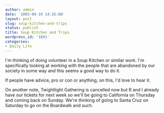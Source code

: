 ```yaml
---
author: admin
date: '2003-09-19 14:35:00'
layout: post
slug: soup-kitchen-and-trips
status: publish
title: Soup Kitchen and Trips
wordpress_id: '1891'
categories:
- Daily Life
---
```

I&apos;m thinking of doing volunteer in a Soup Kitchen or similar work. I&apos;m specifically looking at working with the people that are abandoned by our society in some way and this seems a good way to do it.

If people have advice, pro or con or anything, on this, I&apos;d love to hear it.

On another note, Twightlight Gathering is cancelled now but R and I already have our tickets for next week so we&apos;ll be going to California on Thursday and coming back on Sunday. We&apos;re thinking of going to Santa Cruz on Saturday to go on the Boardwalk and such.
